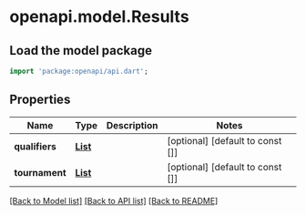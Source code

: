 # openapi.model.Results

## Load the model package
```dart
import 'package:openapi/api.dart';
```

## Properties
Name | Type | Description | Notes
------------ | ------------- | ------------- | -------------
**qualifiers** | [**List<Round>**](Round.md) |  | [optional] [default to const []]
**tournament** | [**List<Round>**](Round.md) |  | [optional] [default to const []]

[[Back to Model list]](../README.md#documentation-for-models) [[Back to API list]](../README.md#documentation-for-api-endpoints) [[Back to README]](../README.md)


